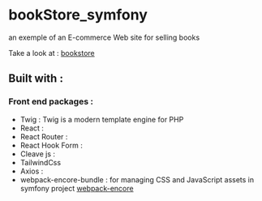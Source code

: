 # bookStore_symfony

an exemple of an E-commerce Web site for selling books  

Take a look at : [bookstore](https://bookstore.amorce.org/)

## Built with :

### Front end packages : 

- Twig : Twig is a modern template engine for PHP
- React :
- React Router :  
- React Hook Form :
- Cleave js :
- TailwindCss
- Axios : 
- webpack-encore-bundle : for managing CSS and JavaScript assets in symfony project [webpack-encore](https://github.com/symfony/webpack-encore)








